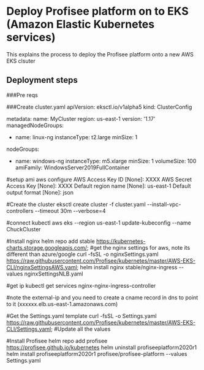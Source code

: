 # Deploy Profisee platform on to EKS (Amazon Elastic Kubernetes services)

This explains the process to deploy the Profisee platform onto a new AWS EKS clsuter

## Deployment steps

###Pre reqs

###Create cluster.yaml
apiVersion: eksctl.io/v1alpha5
kind: ClusterConfig

metadata:
  name: MyCluster
  region: us-east-1
  version: '1.17'  
managedNodeGroups:
  - name: linux-ng
    instanceType: t2.large
    minSize: 1

nodeGroups:
  - name: windows-ng
    instanceType: m5.xlarge
    minSize: 1
    volumeSize: 100
    amiFamily: WindowsServer2019FullContainer

#setup ami
aws configure
AWS Access Key ID [None]: XXXX
AWS Secret Access Key [None]: XXXX
Default region name [None]: us-east-1
Default output format [None]: json

#Create the cluster
eksctl create cluster -f cluster.yaml --install-vpc-controllers --timeout 30m --verbose=4

#connect kubectl
aws eks --region us-east-1 update-kubeconfig --name ChuckCluster

#Install nginx
helm repo add stable https://kubernetes-charts.storage.googleapis.com/;
#get the nginx settings for aws, note its different than azure/google
curl -fsSL -o nginxSettings.yaml https://raw.githubusercontent.com/Profisee/kubernetes/master/AWS-EKS-CLI/nginxSettingsAWS.yaml;
helm install nginx stable/nginx-ingress --values nginxSettingsNLB.yaml

#get ip
kubectl get services nginx-nginx-ingress-controller

#note the external-ip and you need to create a cname record in dns to point to it (xxxxxx.elb.us-east-1.amazonaws.com)

#Get the Settings.yaml template
curl -fsSL -o Settings.yaml https://raw.githubusercontent.com/Profisee/kubernetes/master/AWS-EKS-CLI/Settings.yaml;
#Update all the values

#Install Profisee
helm repo add profisee https://profisee.github.io/kubernetes
helm uninstall profiseeplatform2020r1
helm install profiseeplatform2020r1 profisee/profisee-platform --values Settings.yaml

